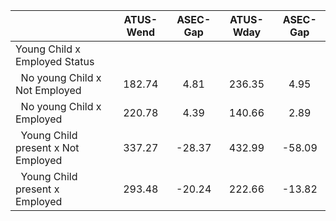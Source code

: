 
|                      |    ATUS-Wend |     ASEC-Gap |    ATUS-Wday |     ASEC-Gap |
| -------------------- | :----------: | :----------: | :----------: | :----------: |
| Young Child x Employed Status |              |              |              |              |
| &nbsp;&nbsp;No young Child x Not Employed |       182.74 |         4.81 |       236.35 |         4.95 |
| &nbsp;&nbsp;No young Child x Employed |       220.78 |         4.39 |       140.66 |         2.89 |
| &nbsp;&nbsp;Young Child present x Not Employed |       337.27 |       -28.37 |       432.99 |       -58.09 |
| &nbsp;&nbsp;Young Child present x Employed |       293.48 |       -20.24 |       222.66 |       -13.82 |

